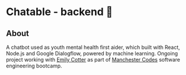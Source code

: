# Chatable - backend 💬
## About
A chatbot used as youth mental health first aider, which built with React, Node.js and Google Dialogflow, powered by machine learning. Ongoing project working with [Emily Cotter](https://github.com/EmilyRoseCotter) as part of [Manchester Codes](https://www.manchestercodes.com) software engineering bootcamp.
